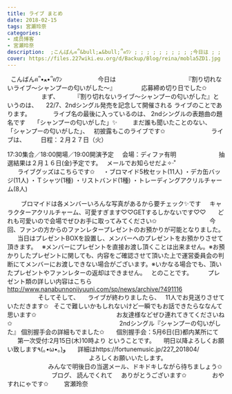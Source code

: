```yaml
---
title: ライブ まとめ
date: 2018-02-15
tags: 宮瀬玲奈
categories: 
- 成员博客
- 宮瀬玲奈
description:  ;こんばんฅ՞&bull;ﻌ&bull;՞ฅﾜﾝ ; ; ; ; ; ; ; ; ; ;今日は ; ; ; ; ; ; ; ; ;...
cover: https://files.227wiki.eu.org/d/Backup/Blog/reina/mobla5ZD1.jpg 
---
```



 
こんばんฅ՞•ﻌ•՞ฅﾜﾝ
 
 
 
 
 
 
 
 
 
 
今日は
 
 
 
 
 
 
 
 
 
 
 
 
 
 
 
 
 
 
 
 
『割り切れないライブ～シャンプーの匂いがした～』
 
 
 
 
 
 
 
応募締め切り日でした✩
 
 
 
 
 
 
 
 
 
 
 
 
 
 
 
まず、
 
 
 
 
『割り切れないライブ～シャンプーの匂いがした』というのは、
 
 
22/7、2ndシングル発売を記念して開催される
ライブのことであります。
 
 
 
 
 
 
ライブ名の最後に入っているのは、
2ndシングルの表題曲の題名です
 
 
「シャンプーの匂いがした」✨
 
 
 
 
まだ誰も聞いたことのない、
「シャンプーの匂いがした」、
 
初披露もこのライブです✩
 
 
 
 
 
 
 
 
 
 
 
 
 
ライブは、
 
 
 
 
日程：２月２７日（火）

17:30集合／18:00開場／19:00開演予定
 
 
会場：ディファ有明
 
 
 
 
 
 
 
 
 
 
 
 
抽選結果は２月１６日(金)予定です。
 
メールでお知らせだよ✧‧˚
 
 
 
 
 
 
 
 
 
 
 
 
 
 
 
 
 
ライブグッズはこちらです✩
 
 
・ブロマイド5枚セット(11人)
・デカ缶バッジ(11人)
・Ｔシャツ(1種)
・リストバンド(1種)
・トレーディングアクリルチャーム(8人)
 
 
 
 

 
 
 
 
ブロマイドは各メンバーいろんな写真があるから要チェック✨です
 
 
キャラクターアクリルチャーム、可愛すぎます♡♡GETするしかないです♡♡
 
 
 
どれも可愛いので会場でぜひお手に取ってみてください✩
 
 
 
 
 
 
 
 
 
 
 
 
 
 
 
今回、ファンの方からのファンレタープレゼントのお預かりが可能となりました。
 
 
 
当日はプレゼントBOXを設置し、メンバーへのプレゼントをお預かりさせて頂きます。
 
※メンバーにプレゼントを直接お渡し頂くことは出来ません。※お預かりしたプレゼントに関しても、内容をご確認させて頂いた上で運営委員会の判断にてメンバーにお渡しできない場合がございます。※いかなる場合でも、頂いたプレゼントやファンレターの返却はできません。
 
とのことです。
 
 
 
 
プレゼント類の詳しい内容はこちら
http://www.nanabunnonijyuuni.com/sp/news/archive/?491116
 
 
 
 
 
 
 
 
 
 
 
 
 
 
 
 
 
 
 
 
 
そしてそして、
 
 
ライブが終わりましたら、
 
11人でお見送りさせていただきます✩
 
そこで難しいかもしれないけど一瞬でもお話できたらななんて思います✩
 
 
 
 
 
 
 
 
 
 
 
 
 
 
 
 
 
 
 
 
 
 
 
お友達様などぜひ連れてきてくださいね✩
 
 
 
 
 
 
 
 
 
 
 
 
 
 
 
 
 
 
 
 
 
 
 
 
 
 
 
 
 
 
 
2ndシングル『シャンプーの匂いがした』
個別握手会の詳細もでました✩
 
 
 
個別握手会：5月6日(日)都内某所にて
 
 
 
 
第一次受付:2月15日(木)10時より
ということです。
 
 
明日以降よろしくお願い致します٩(｡•ω•｡)و
 
 
 
詳細はhttps://fortunemusic.jp/227_201804/
 
 
 
 
 
 
 
 
 
 
 
 
 
 
 
 
 
 
 
 
 
 
 
 
 
 
 
 
 
 
 
よろしくお願いいたします。
 
 
 
 
 
 
 
 
 
 
 
 
 
 
 
 
 
 
 
 
 
 
 
 
 
 
 
 
 
みんなで明後日の当選メール、ドキドキしながら待ちましょう✩
 
 
 
 
 
 
 
 
 
 
 
 
 
ブログ、
読んでくれて
 
 
ありがとうございます✩
 
 
 
 
 
 
 
おやすれにゃです✩
 
 
 
 
宮瀬玲奈
 





